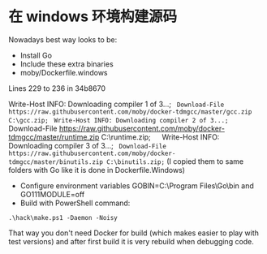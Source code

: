 # 在 windows 环境构建源码

Nowadays best way looks to be:

- Install Go
- Include these extra binaries
- moby/Dockerfile.windows

Lines 229 to 236 in 34b8670

 Write-Host INFO: Downloading compiler 1 of 3...; ` 
 Download-File https://raw.githubusercontent.com/moby/docker-tdmgcc/master/gcc.zip C:\gcc.zip; ` 
 ` 
 Write-Host INFO: Downloading compiler 2 of 3...; ` 
 Download-File https://raw.githubusercontent.com/moby/docker-tdmgcc/master/runtime.zip C:\runtime.zip; ` 
 ` 
 Write-Host INFO: Downloading compiler 3 of 3...; ` 
 Download-File https://raw.githubusercontent.com/moby/docker-tdmgcc/master/binutils.zip C:\binutils.zip; ` 
(I copied them to same folders with Go like it is done in Dockerfile.Windows)

- Configure environment variables GOBIN=C:\Program Files\Go\bin and GO111MODULE=off
- Build with PowerShell command:
  
```
.\hack\make.ps1 -Daemon -Noisy
```

That way you don't need Docker for build (which makes easier to play with test versions) and after first build it is very rebuild when debugging code.
